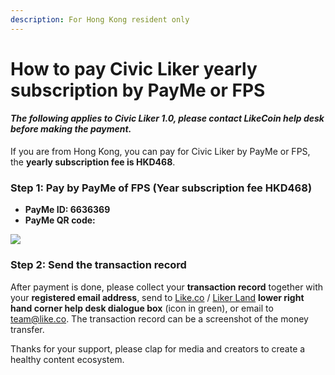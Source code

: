```yaml
---
description: For Hong Kong resident only
---
```


# How to pay Civic Liker yearly subscription by PayMe or FPS

#### _**The following applies to Civic Liker 1.0, please contact LikeCoin help desk before making the payment.**_

If you are from Hong Kong, you can pay for Civic Liker by PayMe or FPS, the **yearly subscription fee is HKD468**.

### Step 1: Pay by PayMe of FPS \(Year subscription fee HKD468\)

* **PayMe ID: 6636369**
* **PayMe QR code:**

![](../../.gitbook/assets/payme.png)

### **Step 2: Send the transaction record**

After payment is done, please collect your **transaction record** together with your **registered email address**, send to [Like.co](https://like.co/) / [Liker Land](https://liker.land/) **lower right hand corner help desk dialogue box** \(icon in green\), or email to [team@like.co](mailto:team@like.co). The transaction record can be a screenshot of the money transfer.

Thanks for your support, please clap for media and creators to create a healthy content ecosystem.

